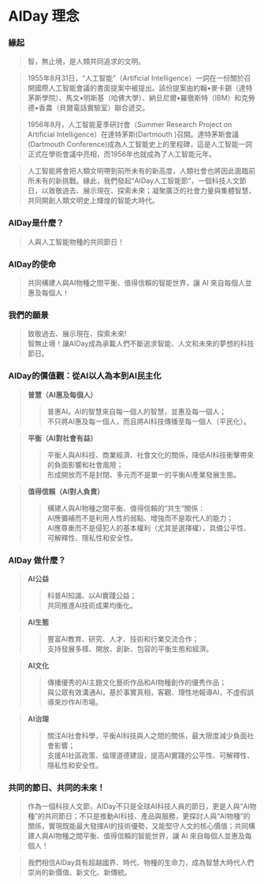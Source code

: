 # AIDay 理念

### 緣起

> 智，無止境，是人類共同追求的文明。

> 1955年8月31日，“人工智能”（Artificial Intelligence）一詞在一份關於召開國際人工智能會議的書面提案中被提出。該份提案由約翰•麥卡錫（達特茅斯學院）、馬文•明斯基（哈佛大學）、納旦尼爾•羅徹斯特（IBM）和克勞德•香農（貝爾電話實驗室）聯合遞交。

> 1956年8月，人工智能夏季研討會（Summer Research Project on Artificial Intelligence）在達特茅斯(Dartmouth )召開。達特茅斯會議(Dartmouth Conference)成為人工智能史上的里程碑，這是人工智能一詞正式在學術會議中亮相，而1956年也就成為了人工智能元年。

> 人工智能將會把人類文明帶到前所未有的新高度，人類社會也將因此面臨前所未有的新挑戰。緣此，我們發起“AIDay人工智能節”，一個科技人文節日，以致敬過去、展示現在、探索未來；凝聚廣泛的社會力量與集體智慧，共同開創人類文明史上輝煌的智能大時代。


### AIDay是什麼？

> 人與人工智能物種的共同節日！

### AIDay的使命

> 共同構建人與AI物種之間平衡、值得信賴的智能世界，讓 AI 來自每個人並惠及每個人！

### 我們的願景

> 致敬過去、展示現在、探索未來!<br/>
智無止境！讓AIDay成為承載人們不斷追求智能、人文和未來的夢想的科技節日。

### AIDay的價值觀：從AI以人為本到AI民主化

> <strong>普慧（AI惠及每個人）</strong><br/>
> > 普惠AI。AI的智慧來自每一個人的智慧，並惠及每一個人；<br/>
> > 不只將AI惠及每一個人，而且將AI科技傳播至每一個人（平民化）。

> <strong>平衡（AI對社會有益）</strong><br/>
> > 平衡人與AI科技、商業經濟、社會文化的關係，降低AI科技衝擊帶來的負面影響和社會風險；<br/>
> > 形成開放而不是封閉、多元而不是單一的平衡AI產業發展生態。

> <strong>值得信賴（AI對人負責）</strong><br/>
> > 構建人與AI物種之間平衡、值得信賴的“共生”關係：<br/>
> > AI應彌補而不是利用人性的弱點、增強而不是取代人的能力； <br/>
> > AI應尊重而不是侵犯人的基本權利（尤其是選擇權），具備公平性、可解釋性、隱私性和安全性。


### AIDay 做什麼？

> <strong>AI公益</strong><br/>
> > 科普AI知識、以AI實踐公益；<br/>
> > 共同推進AI技術成果均衡化。

> <strong>AI生態</strong><br/>
> > 豐富AI教育、研究、人才、技術和行業交流合作；<br/>
> > 支持發展多樣、開放、創新、包容的平衡生態和經濟。

> <strong>AI文化</strong><br/>
> > 傳播優秀的AI主題文化藝術作品和AI物種創作的優秀作品；<br/>
> > 與公眾有效溝通AI，基於事實真相，客觀、理性地報導AI，不虛假誤導來炒作AI市場。

> <strong>AI治理</strong><br/>
> > 關注AI社會科學，平衡AI科技與人之間的關係，最大限度減少負面社會影響；<br/>
> > 支援AI社區政策、倫理道德建設，提高AI實踐的公平性、可解釋性、隱私性和安全性。

### 共同的節日、共同的未來！

> 作為一個科技人文節，AIDay不只是全球AI科技人員的節日，更是人與“AI物種”的共同節日；不只是推動AI科技、產品與服務，更探討人與“AI物種”的關係，實現既能最大發揮AI的技術優勢，又能堅守人文的核心價值；共同構建人與AI物種之間平衡、值得信賴的智能世界，讓 AI 來自每個人並惠及每個人！

> 我們相信AIDay具有超越國界、時代、物種的生命力，成為智慧大時代人們崇尚的新價值、新文化、新傳統。
